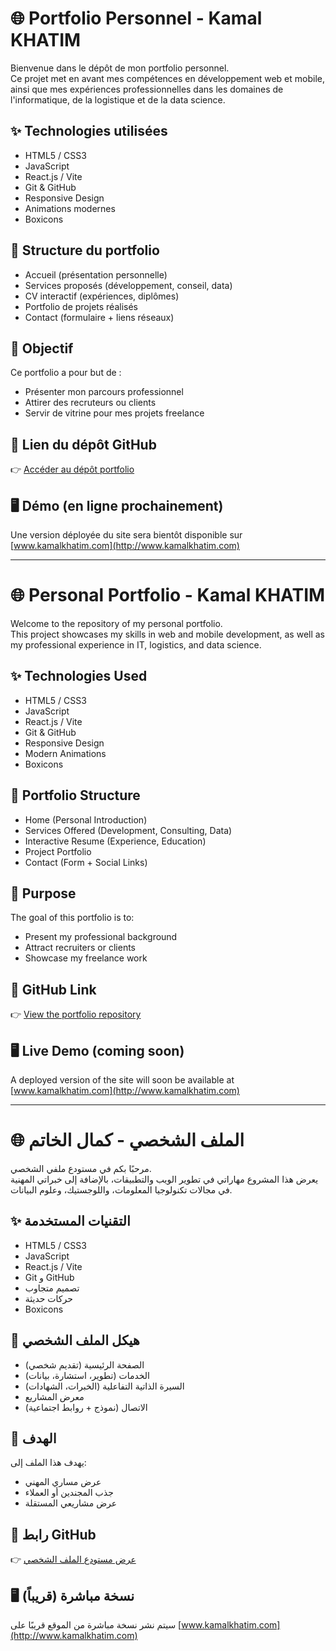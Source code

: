 # 🌐 Portfolio Personnel - Kamal KHATIM

Bienvenue dans le dépôt de mon portfolio personnel.  
Ce projet met en avant mes compétences en développement web et mobile, ainsi que mes expériences professionnelles dans les domaines de l'informatique, de la logistique et de la data science.

## ✨ Technologies utilisées

- HTML5 / CSS3
- JavaScript
- React.js / Vite
- Git & GitHub
- Responsive Design
- Animations modernes
- Boxicons

## 📁 Structure du portfolio

- Accueil (présentation personnelle)
- Services proposés (développement, conseil, data)
- CV interactif (expériences, diplômes)
- Portfolio de projets réalisés
- Contact (formulaire + liens réseaux)

## 🚀 Objectif

Ce portfolio a pour but de :
- Présenter mon parcours professionnel
- Attirer des recruteurs ou clients
- Servir de vitrine pour mes projets freelance

## 🔗 Lien du dépôt GitHub

👉 [Accéder au dépôt portfolio](https://github.com/kmlkhatim/portfolio)

## 🖥️ Démo (en ligne prochainement)

Une version déployée du site sera bientôt disponible sur [www.kamalkhatim.com](http://www.kamalkhatim.com)

---

# 🌐 Personal Portfolio - Kamal KHATIM

Welcome to the repository of my personal portfolio.  
This project showcases my skills in web and mobile development, as well as my professional experience in IT, logistics, and data science.

## ✨ Technologies Used

- HTML5 / CSS3  
- JavaScript  
- React.js / Vite  
- Git & GitHub  
- Responsive Design  
- Modern Animations  
- Boxicons  

## 📁 Portfolio Structure

- Home (Personal Introduction)  
- Services Offered (Development, Consulting, Data)  
- Interactive Resume (Experience, Education)  
- Project Portfolio  
- Contact (Form + Social Links)

## 🚀 Purpose

The goal of this portfolio is to:
- Present my professional background
- Attract recruiters or clients
- Showcase my freelance work

## 🔗 GitHub Link

👉 [View the portfolio repository](https://github.com/kmlkhatim/portfolio)

## 🖥️ Live Demo (coming soon)

A deployed version of the site will soon be available at [www.kamalkhatim.com](http://www.kamalkhatim.com)

---

# 🌐 الملف الشخصي - كمال الخاتم

مرحبًا بكم في مستودع ملفي الشخصي.  
يعرض هذا المشروع مهاراتي في تطوير الويب والتطبيقات، بالإضافة إلى خبراتي المهنية في مجالات تكنولوجيا المعلومات، واللوجستيك، وعلوم البيانات.

## ✨ التقنيات المستخدمة

- HTML5 / CSS3  
- JavaScript  
- React.js / Vite  
- Git و GitHub  
- تصميم متجاوب  
- حركات حديثة  
- Boxicons  

## 📁 هيكل الملف الشخصي

- الصفحة الرئيسية (تقديم شخصي)  
- الخدمات (تطوير، استشارة، بيانات)  
- السيرة الذاتية التفاعلية (الخبرات، الشهادات)  
- معرض المشاريع  
- الاتصال (نموذج + روابط اجتماعية)

## 🚀 الهدف

يهدف هذا الملف إلى:
- عرض مساري المهني  
- جذب المجندين أو العملاء  
- عرض مشاريعي المستقلة

## 🔗 رابط GitHub

👉 [عرض مستودع الملف الشخصي](https://github.com/kmlkhatim/portfolio)

## 🖥️ نسخة مباشرة (قريباً)

سيتم نشر نسخة مباشرة من الموقع قريبًا على [www.kamalkhatim.com](http://www.kamalkhatim.com)
